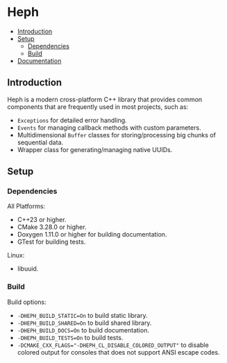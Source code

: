 # Heph

- [Introduction](#introduction)
- [Setup](#setup)
    - [Dependencies](#dependencies)
    - [Build](#build)
- [Documentation](https://ozguronsoy.github.io/Heph/)<br>

## Introduction

Heph is a modern cross-platform C++ library that provides common components that are frequently used in most projects, such as:

- ``Exceptions`` for detailed error handling.
- ``Events`` for managing callback methods with custom parameters.
- Multidimensional ``Buffer`` classes for storing/processing big chunks of sequential data.
- Wrapper class for generating/managing native UUIDs.


## Setup

### Dependencies

All Platforms:
- C++23 or higher.
- CMake 3.28.0 or higher.
- Doxygen 1.11.0 or higher for building documentation.
- GTest for building tests.

Linux:
- libuuid.


### Build

Build options:

- ``-DHEPH_BUILD_STATIC=On`` to build static library.
- ``-DHEPH_BUILD_SHARED=On`` to build shared library.
- ``-DHEPH_BUILD_DOCS=On`` to build documentation.
- ``-DHEPH_BUILD_TESTS=On`` to build tests.
- ``-DCMAKE_CXX_FLAGS="-DHEPH_CL_DISABLE_COLORED_OUTPUT"`` to disable colored output for consoles that does not support ANSI escape codes.